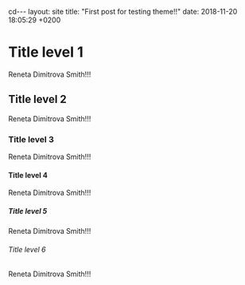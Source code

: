 cd---
layout: site
title:  "First post for testing theme!!"
date:   2018-11-20 18:05:29 +0200

# Title level 1
Reneta Dimitrova Smith!!!
## Title level 2
Reneta Dimitrova Smith!!!
### Title level 3
Reneta Dimitrova Smith!!!
#### Title level 4
Reneta Dimitrova Smith!!!
##### Title level 5
Reneta Dimitrova Smith!!!
###### Title level 6
Reneta Dimitrova Smith!!!


